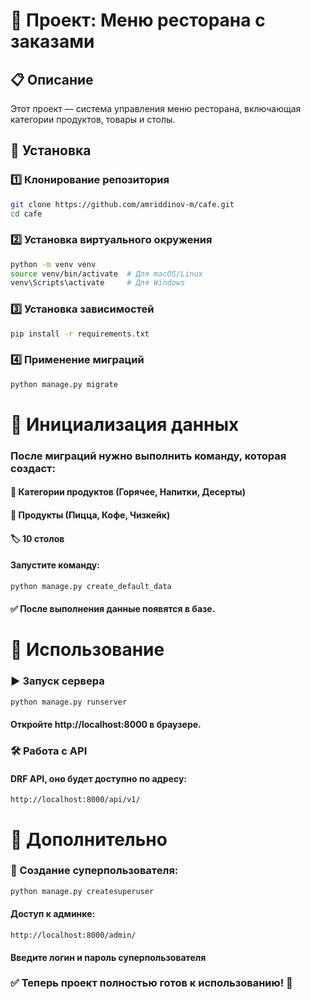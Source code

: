 # 📌 Проект: Меню ресторана с заказами  

## 📋 Описание  
Этот проект — система управления меню ресторана, включающая категории продуктов, товары и столы.  

## 🔧 Установка  

### 1️⃣ Клонирование репозитория  
```sh
git clone https://github.com/amriddinov-m/cafe.git
cd cafe
```
### 2️⃣ Установка виртуального окружения
```sh
python -m venv venv
source venv/bin/activate  # Для macOS/Linux
venv\Scripts\activate     # Для Windows
```
### 3️⃣ Установка зависимостей
```sh
pip install -r requirements.txt
```

### 4️⃣ Применение миграций
```sh
python manage.py migrate
```

# 🚀 Инициализация данных
### После миграций нужно выполнить команду, которая создаст:

#### 📂 Категории продуктов (Горячее, Напитки, Десерты)
#### 🛒 Продукты (Пицца, Кофе, Чизкейк)
#### 🏷️ 10 столов
#### Запустите команду:
```sh
python manage.py create_default_data
```

#### ✅ После выполнения данные появятся в базе.

# 🎯 Использование
### ▶️ Запуск сервера
```sh
python manage.py runserver
```
#### Откройте http://localhost:8000 в браузере.

### 🛠 Работа с API
#### DRF API, оно будет доступно по адресу:
```arduino
http://localhost:8000/api/v1/
```

# 📌 Дополнительно

### 👤 Создание суперпользователя:
```sh 
python manage.py createsuperuser
```

#### Доступ к админке:
```arduino
http://localhost:8000/admin/
```
#### Введите логин и пароль суперпользователя

### ✅ Теперь проект полностью готов к использованию! 🚀
